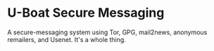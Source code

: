 U-Boat Secure Messaging
======================================================================

A secure-messaging system using Tor, GPG, mail2news, anonymous
remailers, and Usenet.  It's a whole thing.
